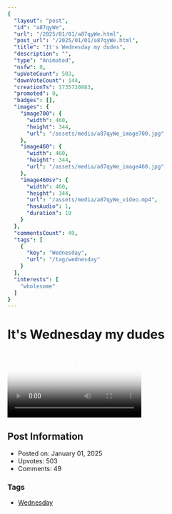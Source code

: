 ```yaml
---
{
  "layout": "post",
  "id": "a87qyWe",
  "url": "/2025/01/01/a87qyWe.html",
  "post_url": "/2025/01/01/a87qyWe.html",
  "title": "It's Wednesday my dudes",
  "description": "",
  "type": "Animated",
  "nsfw": 0,
  "upVoteCount": 503,
  "downVoteCount": 144,
  "creationTs": 1735720883,
  "promoted": 0,
  "badges": [],
  "images": {
    "image700": {
      "width": 460,
      "height": 344,
      "url": "/assets/media/a87qyWe_image700.jpg"
    },
    "image460": {
      "width": 460,
      "height": 344,
      "url": "/assets/media/a87qyWe_image460.jpg"
    },
    "image460sv": {
      "width": 460,
      "height": 344,
      "url": "/assets/media/a87qyWe_video.mp4",
      "hasAudio": 1,
      "duration": 19
    }
  },
  "commentsCount": 49,
  "tags": [
    {
      "key": "Wednesday",
      "url": "/tag/wednesday"
    }
  ],
  "interests": [
    "wholesome"
  ]
}
---
```


# It's Wednesday my dudes

<video controls playsinline loop poster="/assets/media/a87qyWe_image460.jpg">
  <source src="/assets/media/a87qyWe_video.mp4" type="video/mp4">
  Your browser does not support the video tag.
</video>

## Post Information

- Posted on: January 01, 2025
- Upvotes: 503
- Comments: 49

### Tags

- [Wednesday](/tag/Wednesday)
